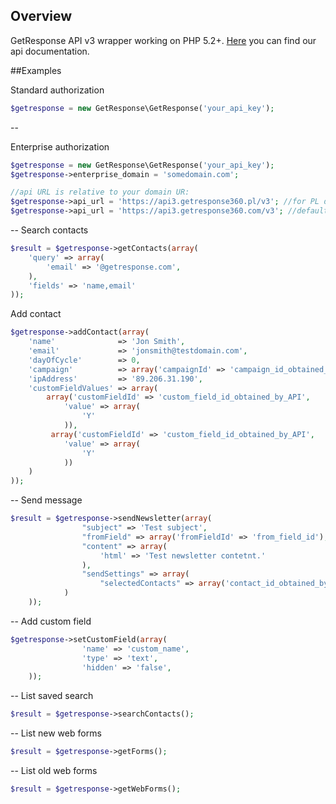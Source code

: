 ## Overview

GetResponse API v3 wrapper working on PHP 5.2+.
[Here](http://apidocs.getresponse.com/en/v3/) you can find our api documentation.

##Examples

Standard authorization
```php
$getresponse = new GetResponse\GetResponse('your_api_key');
```
--

Enterprise authorization
```php
$getresponse = new GetResponse\GetResponse('your_api_key');
$getresponse->enterprise_domain = 'somedomain.com';

//api URL is relative to your domain UR:
$getresponse->api_url = 'https://api3.getresponse360.pl/v3'; //for PL domains
$getresponse->api_url = 'https://api3.getresponse360.com/v3'; //default
```
--
Search contacts
```php
$result = $getresponse->getContacts(array(
	'query' => array(
		'email' => '@getresponse.com',
	),
	'fields' => 'name,email'
));
```


Add contact
```php
$getresponse->addContact(array(
    'name'              => 'Jon Smith',
    'email'             => 'jonsmith@testdomain.com',
    'dayOfCycle'        => 0,
    'campaign'          => array('campaignId' => 'campaign_id_obtained_by_API'),
    'ipAddress'         => '89.206.31.190',
    'customFieldValues' => array(
        array('customFieldId' => 'custom_field_id_obtained_by_API',
            'value' => array(
                'Y'
            )),
         array('customFieldId' => 'custom_field_id_obtained_by_API',
            'value' => array(
                'Y'
            ))
    )
));
```
--
Send message
```php
$result = $getresponse->sendNewsletter(array(
				"subject" => 'Test subject',
				"fromField" => array('fromFieldId' => 'from_field_id'),
				"content" => array(
					'html' => 'Test newsletter contetnt.'
				),
				"sendSettings" => array(
					"selectedContacts" => array('contact_id_obtained_by_API')
			)
    ));
```
--
Add custom field
```php
$getresponse->setCustomField(array(
				'name' => 'custom_name',
				'type' => 'text',
				'hidden' => 'false',
    ));
```
--
List saved search
```php
$result = $getresponse->searchContacts();
```
--
List new web forms
```php
$result = $getresponse->getForms();
```
--
List old web forms
```php
$result = $getresponse->getWebForms();
```



